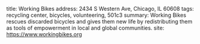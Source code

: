 title: Working Bikes
address: 2434 S Western Ave, Chicago, IL 60608
tags: recycling center, bicycles, volunteering, 501c3
summary: Working Bikes rescues discarded bicycles and gives them new life by redistributing them as tools of empowerment in local and global communities.
site: https://www.workingbikes.org
